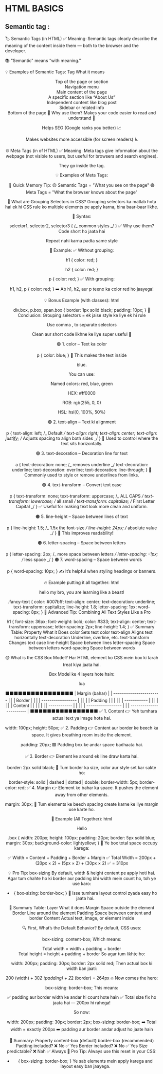 # HTML BASICS

## Semantic tag :

🏷️ Semantic Tags (in HTML)
✅ Meaning:
Semantic tags clearly describe the meaning of the content inside them — both to the browser and the developer.

📚 "Semantic" means “with meaning.”

💡 Examples of Semantic Tags:
Tag What it means

<header>	Top of the page or section
<nav>	Navigation menu
<main>	Main content of the page
<section>	A specific section like “About Us”
<article>	Independent content like blog post
<aside>	Sidebar or related info
<footer>	Bottom of the page
🎯 Why use them?
Makes your code easier to read and understand 🧠

Helps SEO (Google ranks you better) 📈

Makes websites more accessible (for screen readers) ♿

🌐 Meta Tags (in <head> of HTML)
✅ Meaning:
Meta tags give information about the webpage (not visible to users, but useful for browsers and search engines).

They go inside the <head> tag.

💡 Examples of Meta Tags:

<!-- Defines the character set -->
<meta charset="UTF-8" />

<!-- Responsive design for all devices -->
<meta name="viewport" content="width=device-width, initial-scale=1.0" />

<!-- Description for search engines -->
<meta name="description" content="Student Activity Tracker for daily study progress" />

<!-- Keywords for SEO -->
<meta name="keywords" content="student, tracker, tasks, study, motivation" />

<!-- Author info -->
<meta name="author" content="Your Name" />
🧠 Quick Memory Tip:
🟡 Semantic Tags = "What you see on the page"
🟣 Meta Tags = "What the browser knows about the page"

🔗 What are Grouping Selectors in CSS?
Grouping selectors ka matlab hota hai ek hi CSS rule ko multiple elements pe apply karna, bina baar-baar likhe.

🔸 Syntax:



selector1, selector2, selector3 {
/_ common styles _/
}
✅ Why use them?
Code short ho jaata hai

Repeat nahi karna padta same style

🎯 Example:
✅ Without grouping:



h1 {
color: red;
}

h2 {
color: red;
}

p {
color: red;
}
✅ With grouping:



h1, h2, p {
color: red;
}
➡️ Ab h1, h2, aur p teeno ka color red ho jaayega!

💡 Bonus Example (with classes):
html



<div class="box"></div>
<p class="box"></p>
<span class="box"></span>



div.box, p.box, span.box {
  border: 1px solid black;
  padding: 10px;
}
🧠 Conclusion:
Grouping selectors = ek jaise style ke liye ek hi rule

Use comma , to separate selectors

Clean aur short code likhne ke liye super useful 💪

🟢 1. color – Text ka color



p {
color: blue;
}
📝 This makes the text inside <p> blue.

You can use:

Named colors: red, blue, green

HEX: #ff0000

RGB: rgb(255, 0, 0)

HSL: hsl(0, 100%, 50%)

🟢 2. text-align – Text ki alignment



p {
text-align: left; /_ Default _/
text-align: right;
text-align: center;
text-align: justify; /_ Adjusts spacing to align both sides _/
}
📌 Used to control where the text sits horizontally.

🟢 3. text-decoration – Decoration line for text



a {
text-decoration: none; /_ removes underline _/
text-decoration: underline;
text-decoration: overline;
text-decoration: line-through;
}
📌 Commonly used to style or remove underlines from links.

🟢 4. text-transform – Convert text case



p {
text-transform: none;
text-transform: uppercase; /_ ALL CAPS _/
text-transform: lowercase; /_ all small _/
text-transform: capitalize; /_ First Letter Capital _/
}
✅ Useful for making text look more clean and uniform.

🟠 5. line-height – Space between lines of text



p {
line-height: 1.5; /_ 1.5x the font-size _/
line-height: 24px; /_ absolute value _/
}
🎯 This improves readability!

🟠 6. letter-spacing – Space between letters



p {
letter-spacing: 2px; /_ more space between letters _/
letter-spacing: -1px; /_ less space _/
}
🟠 7. word-spacing – Space between words



p {
word-spacing: 10px;
}
✍️ It’s helpful when styling headings or banners.

🔥 Example putting it all together:
html



<p class="fancy-text">hello my bro, you are learning like a beast!</p>



.fancy-text {
  color: #007bff;
  text-align: center;
  text-decoration: underline;
  text-transform: capitalize;
  line-height: 1.8;
  letter-spacing: 1px;
  word-spacing: 8px;
}
🎁 Advanced Tip: Combining All Text Styles Like a Pro



h1 {
  font-size: 36px;
  font-weight: bold;
  color: #333;
  text-align: center;
  text-transform: uppercase;
  letter-spacing: 2px;
  line-height: 1.4;
}
✅ Summary Table:
Property	What it Does
color	Sets text color
text-align	Aligns text horizontally
text-decoration	Underline, overline, etc.
text-transform	Changes text case
line-height	Space between lines
letter-spacing	Space between letters
word-spacing	Space between words

🟡 What is the CSS Box Model?
Har HTML element ko CSS mein box ki tarah treat kiya jaata hai.

Box Model ke 4 layers hote hain:

lua


⬛⬛⬛⬛⬛⬛⬛⬛⬛⬛⬛⬛⬛⬛⬛⬛
| Margin (bahar) |
| ------------------------ |
| | Border | |
| | ------------------ | |
| | | Padding | | |
| | | ------------ | | |
| | | | Content | | | |
| | | ------------ | | |
| | ------------------ | |
| ------------------------ |
⬛⬛⬛⬛⬛⬛⬛⬛⬛⬛⬛⬛⬛⬛⬛⬛
✅ 1. Content
👉 Yeh tumhara actual text ya image hota hai.




width: 100px;
height: 50px;
✅ 2. Padding
👉 Content aur border ke beech ka space.
It gives breathing room inside the element.




padding: 20px;
🟩 Padding box ke andar space badhaata hai.

✅ 3. Border
👉 Element ke around ek line draw karta hai.




border: 2px solid black;
🔳 Tum border ka size, color aur style set kar sakte ho:




border-style: solid | dashed | dotted | double;
border-width: 5px;
border-color: red;
✅ 4. Margin
👉 Element ke bahar ka space.
It pushes the element away from other elements.




margin: 30px;
📏 Tum elements ke beech spacing create karne ke liye margin use karte ho.

🧠 Example (All Together):
html



<div class="box">Hello</div>



.box {
  width: 200px;
  height: 100px;
  padding: 20px;
  border: 5px solid blue;
  margin: 30px;
  background-color: lightyellow;
}
🎯 Ye box total space occupy karega:

✅ Width = Content + Padding + Border + Margin
✅ Total Width = 200px + (20px × 2) + (5px × 2) + (30px × 2)
✅ = 310px

💡 Pro Tip: box-sizing
By default, width & height content pe apply hoti hai.
Agar tum chahte ho ki border aur padding bhi width mein count ho, toh ye use karo:





- {
  box-sizing: border-box;
  }
  🧠 Isse tumhara layout control zyada easy ho jaata hai.

🏁 Summary Table:
Layer What it does
Margin Space outside the element
Border Line around the element
Padding Space between content and border
Content Actual text, image, or element inside

🔍 First, What’s the Default Behavior?
By default, CSS uses:




box-sizing: content-box;
Which means:



Total width = width + padding + border  
Total height = height + padding + border
So agar tum likhte ho:




width: 200px;
padding: 30px;
border: 2px solid red;
Then actual box ki width ban jaati:




200 (width) + 30*2 (padding) + 2*2 (border) = 264px
🔥 Now comes the hero:



box-sizing: border-box;
This means:

✅ padding aur border width ke andar hi count hote hain
✅ Total size fix ho jaata hai — 200px hi rahega!

So now:




width: 200px;
padding: 30px;
border: 2px;
box-sizing: border-box;
➡️ Total width = exactly 200px
➡️ padding aur border andar adjust ho jaate hain

🎯 Summary:
Property content-box (default) border-box (recommended)
Padding included? ❌ No ✅ Yes
Border included? ❌ No ✅ Yes
Size predictable? ❌ Nah ✅ Always
🧠 Pro Tip:
Always use this reset in your CSS:





- {
  box-sizing: border-box;
  }
  Ye sab elements mein apply karega and layout easy ban jaayega.

